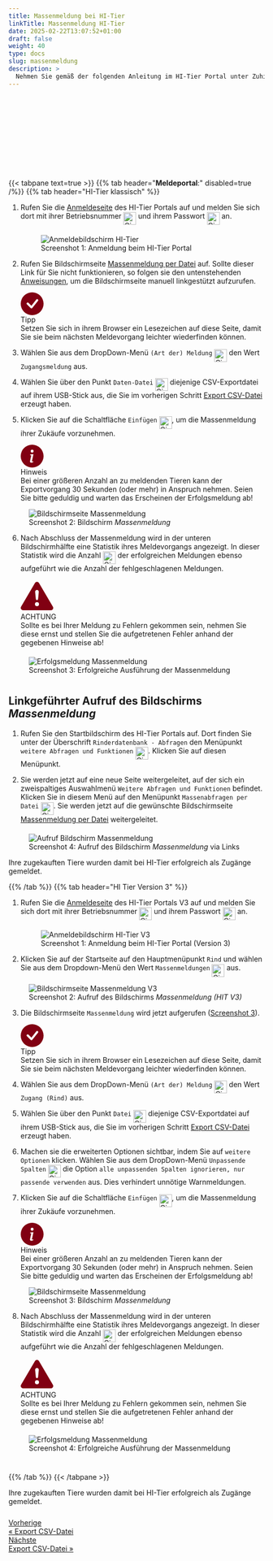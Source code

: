 ```yaml
---
title: Massenmeldung bei HI-Tier
linkTitle: Massenmeldung HI-Tier
date: 2025-02-22T13:07:52+01:00
draft: false
weight: 40
type: docs
slug: massenmeldung
description: >
  Nehmen Sie gemäß der folgenden Anleitung im HI-Tier Portal unter Zuhilfenahme der CSV-Exportdatei eine Massenmeldung für ihre zugekauften Tiere vor.
---
```

<svg xmlns="http://www.w3.org/2000/svg" class="d-none">
  <symbol id="check-circle-fill" viewBox="0 0 16 16">
    <path d="M16 8A8 8 0 1 1 0 8a8 8 0 0 1 16 0zm-3.97-3.03a.75.75 0 0 0-1.08.022L7.477 9.417 5.384 7.323a.75.75 0 0 0-1.06 1.06L6.97 11.03a.75.75 0 0 0 1.079-.02l3.992-4.99a.75.75 0 0 0-.01-1.05z"/>
  </symbol>
  <symbol id="info-fill" viewBox="0 0 16 16">
    <path d="M8 16A8 8 0 1 0 8 0a8 8 0 0 0 0 16zm.93-9.412-1 4.705c-.07.34.029.533.304.533.194 0 .487-.07.686-.246l-.088.416c-.287.346-.92.598-1.465.598-.703 0-1.002-.422-.808-1.319l.738-3.468c.064-.293.006-.399-.287-.47l-.451-.081.082-.381 2.29-.287zM8 5.5a1 1 0 1 1 0-2 1 1 0 0 1 0 2z"/>
  </symbol>
  <symbol id="exclamation-triangle-fill" viewBox="0 0 16 16">
    <path d="M8.982 1.566a1.13 1.13 0 0 0-1.96 0L.165 13.233c-.457.778.091 1.767.98 1.767h13.713c.889 0 1.438-.99.98-1.767L8.982 1.566zM8 5c.535 0 .954.462.9.995l-.35 3.507a.552.552 0 0 1-1.1 0L7.1 5.995A.905.905 0 0 1 8 5zm.002 6a1 1 0 1 1 0 2 1 1 0 0 1 0-2z"/>
  </symbol>
</svg>

{{< tabpane text=true >}}
  {{% tab header="**Meldeportal**:" disabled=true /%}}
  {{% tab header="HI-Tier klassisch" %}}
1. Rufen Sie die [Anmeldeseite](https://www.hi-tier.de/hitCom/login.asp) des HI-Tier Portals auf und melden Sie sich dort mit ihrer Betriebsnummer <img src="/digits/1_negative_circled.svg" width="25" align="middle" alt="Circled digit 1" title="Ziffer 1" /> und ihrem Passwort <img src="/digits/2_negative_circled.svg" width="25" align="middle" alt="Circled digit 2" title="Ziffer 2" /> an.

    <figure class="figure" style="margin-top: 20px">
        <img src="../images/hi-tier/anmeldung.png" class="border border-2 figure-img img-fluid rounded p-3" align="bottom" alt="Anmeldebildschirm HI-Tier" title="Anmeldung bei HI-Tier" />
        <figcaption class="figure-caption fs-6">Screenshot 1: Anmeldung beim HI-Tier Portal</figcaption>
    </figure>

1. Rufen Sie Bildschirmseite [Massenmeldung per Datei](https://www.hi-tier.de/hitCom/l_upload1.asp?M=SON&txtLangFormUpl=False) auf. Sollte dieser Link für Sie nicht funktionieren, so folgen sie den untenstehenden [Anweisungen](#linkgeführter-aufruf-des-bildschirms-massenmeldung), um die Bildschirmseite manuell linkgestützt aufzurufen.

    <div class="alert alert-primary d-flex align-items-center" role="alert">
    <svg xmlns="http://www.w3.org/2000/svg" width="45px" fill="#810012" class="bi bi-exclamation-triangle-fill flex-shrink-0 me-3" viewBox="0 0 16 16" role="img" aria-label="Tipp:">
      <use xlink:href="#check-circle-fill"/>
    </svg>
    <div>
      <span class="text-primary fs-3 fw-semibold">Tipp</span><br>
      Setzen Sie sich in ihrem Browser ein Lesezeichen auf diese Seite, damit Sie sie beim nächsten Meldevorgang leichter wiederfinden können.
    </div>
    </div>

1. Wählen Sie aus dem DropDown-Menü `(Art der) Meldung` <img src="/digits/1_negative_circled.svg" width="25" align="middle" alt="Circled digit 1" title="Ziffer 1" /> den Wert `Zugangsmeldung` aus.

1. Wählen Sie über den Punkt `Daten-Datei` <img src="/digits/2_negative_circled.svg" width="25" align="middle" alt="Circled digit 2" title="Ziffer 2" /> diejenige CSV-Exportdatei auf ihrem USB-Stick aus, die Sie im vorherigen Schritt [Export CSV-Datei](export-csv) erzeugt haben.

1. Klicken Sie auf die Schaltfläche `Einfügen` <img src="/digits/3_negative_circled.svg" width="25" align="middle" alt="Circled digit 3" title="Ziffer 3" />, um die Massenmeldung ihrer Zukäufe vorzunehmen.

    <div class="alert alert-primary d-flex align-items-center" role="alert">
    <svg xmlns="http://www.w3.org/2000/svg" width="45px" fill="#810012" class="bi bi-exclamation-triangle-fill flex-shrink-0 me-3" viewBox="0 0 16 16" role="img" aria-label="Info:">
      <use xlink:href="#info-fill"/>
    </svg>
    <div>
      <span class="text-primary fs-3 fw-semibold">Hinweis</span><br>
      Bei einer größeren Anzahl an zu meldenden Tieren kann der Exportvorgang 30 Sekunden (oder mehr) in Anspruch nehmen. Seien Sie bitte geduldig und warten das Erscheinen der Erfolgsmeldung ab!
    </div>
    </div>

<figure class="figure" style="margin-top: 10px;">
    <img src="../images/hi-tier/massenmeldung.png" class="border border-2 figure-img img-fluid rounded p-3" align="bottom" alt="Bildschirmseite Massenmeldung" title="Massenmeldung HI-Tier" />
    <figcaption class="figure-caption fs-6">Screenshot 2: Bildschirm <span style="font-style: italic;">Massenmeldung</span></figcaption>
</figure>

6. Nach Abschluss der Massenmeldung wird in der unteren Bildschirmhälfte eine Statistik ihres Meldevorgangs angezeigt. In dieser Statistik wird die Anzahl <img src="/digits/1_negative_circled.svg" width="25" align="middle" alt="Circled digit 1" title="Ziffer 1" /> der erfolgreichen Meldungen ebenso aufgeführt wie die Anzahl der fehlgeschlagenen Meldungen.

    <div class="alert alert-primary d-flex align-items-center" role="alert">
    <svg xmlns="http://www.w3.org/2000/svg" width="64px" fill="#810012" class="bi bi-exclamation-triangle-fill flex-shrink-0 me-3" viewBox="0 0 16 16" role="img" aria-label="Attention:">
      <use xlink:href="#exclamation-triangle-fill"/>
    </svg>
    <div>
    <span class="text-primary fs-3 fw-semibold">ACHTUNG</span><br>Sollte es bei Ihrer Meldung zu Fehlern gekommen sein, nehmen Sie diese ernst und stellen Sie die aufgetretenen Fehler anhand der gegebenen Hinweise ab!
    </div>
    </div>

<figure class="figure" style="margin-top: 20px;margin-bottom: 40px;">
    <img src="../images/hi-tier/erfolg-massenmeldung.png" class="border border-2 figure-img img-fluid rounded p-3" align="bottom" alt="Erfolgsmeldung Massenmeldung" title="Erfolgsmeldung Massenmeldung" />
    <figcaption class="figure-caption fs-6">Screenshot 3: Erfolgreiche Ausführung der Massenmeldung</figcaption>
</figure>


## Linkgeführter Aufruf des Bildschirms <span style="font-style: italic;">Massenmeldung</span>

1. Rufen Sie den Startbildschirm des HI-Tier Portals auf. Dort finden Sie unter der Überschrift `Rinderdatenbank - Abfragen` den Menüpunkt `weitere Abfragen und Funktionen` <img src="/digits/1_negative_circled.svg" width="25" align="middle" alt="Circled digit 1" title="Ziffer 1" />. Klicken Sie auf diesen Menüpunkt.

2.  Sie werden jetzt auf eine neue Seite weitergeleitet, auf der sich ein zweispaltiges Auswahlmenü `Weitere Abfragen und Funktionen` befindet. Klicken Sie in diesem Menü auf den Menüpunkt `Massenabfragen per Datei` <img src="/digits/2_negative_circled.svg" width="25" align="middle" alt="Circled digit 2" title="Ziffer 2" />. Sie werden jetzt auf die gewünschte Bildschirmseite [Massenmeldung per Datei](https://www.hi-tier.de/hitCom/l_upload1.asp?M=SON&txtLangFormUpl=False) weitergeleitet.

<figure class="figure" style="margin-top: 20px;">
    <img src="../images/hi-tier/aufruf-massenmeldung.png" class="border border-2 figure-img img-fluid rounded p-3" align="bottom" alt="Aufruf Bildschirm Massenmeldung" title="Aufruf Massenmeldung" />
    <figcaption class="figure-caption fs-6">Screenshot 4: Aufruf des Bildschirm <span style="font-style: italic;">Massenmeldung</span> via Links</figcaption>
</figure>

Ihre zugekauften Tiere wurden damit bei HI-Tier erfolgreich als Zugänge gemeldet.

  {{% /tab %}}
  {{% tab header="HI Tier Version 3" %}}

1. Rufen Sie die [Anmeldeseite](https://www3.hi-tier.de/HitCom3/Home/Login) des HI-Tier Portals V3 auf und melden Sie sich dort mit ihrer Betriebsnummer <img src="/digits/1_negative_circled.svg" width="25" align="middle" alt="Circled digit 1" title="Ziffer 1" /> und ihrem Passwort <img src="/digits/2_negative_circled.svg" width="25" align="middle" alt="Circled digit 2" title="Ziffer 2" /> an.

    <figure class="figure" style="margin-top: 20px">
        <img src="../images/hi-tier/anmeldung_v3.png" class="border border-2 figure-img img-fluid rounded p-3" align="bottom" alt="Anmeldebildschirm HI-Tier V3" title="Anmeldung bei HI-Tier V3" />
        <figcaption class="figure-caption fs-6">Screenshot 1: Anmeldung beim HI-Tier Portal (Version 3)</figcaption>
    </figure>

1. Klicken Sie auf der Startseite auf den Hauptmenüpunkt `Rind` und wählen Sie aus dem Dropdown-Menü den Wert `Massenmeldungen` <img src="/digits/1_negative_circled.svg" width="25" align="middle" alt="Circled digit 1" title="Ziffer 1" /> aus.

<figure class="figure" style="margin-top: 10px;">
    <img src="../images/hi-tier/aufruf-massenmeldung_v3.png" class="border border-2 figure-img img-fluid rounded p-3" align="bottom" alt="Bildschirmseite Massenmeldung V3" title="Massenmeldung HI-Tier V3" />
    <figcaption class="figure-caption fs-6">Screenshot 2: Aufruf des Bildschirms <span style="font-style: italic;">Massenmeldung (HIT V3)</span></figcaption>
</figure>

3. Die Bildschirmseite `Massenmeldung` wird jetzt aufgerufen ([Screenshot 3](#screenshot_massenmeldung_v3)).

    <div class="alert alert-primary d-flex align-items-center" role="alert">
    <svg xmlns="http://www.w3.org/2000/svg" width="45px" fill="#810012" class="bi bi-exclamation-triangle-fill flex-shrink-0 me-3" viewBox="0 0 16 16" role="img" aria-label="Tipp:">
      <use xlink:href="#check-circle-fill"/>
    </svg>
    <div>
      <span class="text-primary fs-3 fw-semibold">Tipp</span><br>
      Setzen Sie sich in ihrem Browser ein Lesezeichen auf diese Seite, damit Sie sie beim nächsten Meldevorgang leichter wiederfinden können.
    </div>
    </div>

1. Wählen Sie aus dem DropDown-Menü `(Art der) Meldung` <img src="/digits/1_negative_circled.svg" width="25" align="middle" alt="Circled digit 1" title="Ziffer 1" /> den Wert `Zugang (Rind)` aus.

1. Wählen Sie über den Punkt `Datei` <img src="/digits/2_negative_circled.svg" width="25" align="middle" alt="Circled digit 2" title="Ziffer 2" /> diejenige CSV-Exportdatei auf ihrem USB-Stick aus, die Sie im vorherigen Schritt [Export CSV-Datei](export-csv) erzeugt haben.

1. Machen sie die erweiterten Optionen sichtbar, indem Sie auf `weitere Optionen` klicken. Wählen Sie aus dem DropDown-Menü `Unpassende Spalten` <img src="/digits/3_negative_circled.svg" width="25" align="middle" alt="Circled digit 3" title="Ziffer 3" /> die Option `alle unpassenden Spalten ignorieren, nur passende verwenden` aus. Dies verhindert unnötige Warnmeldungen.

1. Klicken Sie auf die Schaltfläche `Einfügen` <img src="/digits/4_negative_circled.svg" width="25" align="middle" alt="Circled digit 4" title="Ziffer 4" />, um die Massenmeldung ihrer Zukäufe vorzunehmen.

    <div class="alert alert-primary d-flex align-items-center" role="alert">
    <svg xmlns="http://www.w3.org/2000/svg" width="45px" fill="#810012" class="bi bi-exclamation-triangle-fill flex-shrink-0 me-3" viewBox="0 0 16 16" role="img" aria-label="Info:">
      <use xlink:href="#info-fill"/>
    </svg>
    <div>
      <span class="text-primary fs-3 fw-semibold">Hinweis</span><br>
      Bei einer größeren Anzahl an zu meldenden Tieren kann der Exportvorgang 30 Sekunden (oder mehr) in Anspruch nehmen. Seien Sie bitte geduldig und warten das Erscheinen der Erfolgsmeldung ab!
    </div>
    </div>

<figure class="figure" style="margin-top: 10px;">
    <a name="screenshot_massenmeldung_v3"><img src="../images/hi-tier/massenmeldung_v3.png" class="border border-2 figure-img img-fluid rounded p-3" align="bottom" alt="Bildschirmseite Massenmeldung" title="Massenmeldung HI-Tier" /></a>
    <figcaption class="figure-caption fs-6">Screenshot 3: Bildschirm <span style="font-style: italic;">Massenmeldung</span></figcaption>
</figure>

8. Nach Abschluss der Massenmeldung wird in der unteren Bildschirmhälfte eine Statistik ihres Meldevorgangs angezeigt. In dieser Statistik wird die Anzahl <img src="/digits/1_negative_circled.svg" width="25" align="middle" alt="Circled digit 1" title="Ziffer 1" /> der erfolgreichen Meldungen ebenso aufgeführt wie die Anzahl der fehlgeschlagenen Meldungen.


    <div class="alert alert-primary d-flex align-items-center" role="alert">
    <svg xmlns="http://www.w3.org/2000/svg" width="64px" fill="#810012" class="bi bi-exclamation-triangle-fill flex-shrink-0 me-3" viewBox="0 0 16 16" role="img" aria-label="Attention:">
      <use xlink:href="#exclamation-triangle-fill"/>
    </svg>
    <div>
    <span class="text-primary fs-3 fw-semibold">ACHTUNG</span><br>Sollte es bei Ihrer Meldung zu Fehlern gekommen sein, nehmen Sie diese ernst und stellen Sie die aufgetretenen Fehler anhand der gegebenen Hinweise ab!
    </div>
    </div>

<figure class="figure" style="margin-top: 20px;margin-bottom: 40px;">
    <img src="../images/hi-tier/erfolg-massenmeldung_v3.png" class="border border-2 figure-img img-fluid rounded p-3" align="bottom" alt="Erfolgsmeldung Massenmeldung" title="Erfolgsmeldung Massenmeldung" />
    <figcaption class="figure-caption fs-6">Screenshot 4: Erfolgreiche Ausführung der Massenmeldung</figcaption>
</figure>

  {{% /tab %}}
{{< /tabpane >}}

Ihre zugekauften Tiere wurden damit bei HI-Tier erfolgreich als Zugänge gemeldet.

<div style="max-width: 80%; margin-top: 25px;">
<div class="container-fluid">
  <div class="row">
    <div class="col">
      <div class="d-grid gap-2">
        <a class="text-start btn btn-lg btn-outline-primary" role="button"  href="../export_csv/"><span class="fs-6">Vorherige</span><br><span class="fs-4 fw-semibold">« Export CSV-Datei</span></a>
      </div>
    </div>
    <div class="col">
      <div class="d-none gap-2">
        <a class="btn btn-lg btn-outline-primary text-end" role="button" href="#"><span class="fs-6">Nächste</span><br><span class="fs-4 fw-semibold">Export CSV-Datei »</span></a>
      </div>
    </div>
  </div>
</div>
<div>
